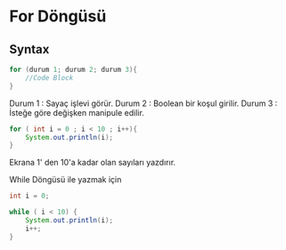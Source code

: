 # For Döngüsü

## Syntax

```java
for (durum 1; durum 2; durum 3){
    //Code Block
}
```

Durum 1 : Sayaç işlevi görür.
Durum 2 : Boolean bir koşul girilir.
Durum 3 : İsteğe göre değişken manipule edilir.

```java
for ( int i = 0 ; i < 10 ; i++){
    System.out.println(i);
}
```

Ekrana 1' den 10'a kadar olan sayıları yazdırır.

While Döngüsü ile yazmak için

```java
int i = 0;

while ( i < 10) {
    System.out.println(i);
    i++;
}
```

